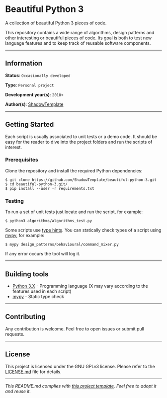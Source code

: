 # Beautiful Python 3

A collection of beautiful Python 3 pieces of code. 

This repository contains a wide range of algorithms, design patterns and other
interesting or beautiful pieces of code. Its goal is both to test new language
features and to keep track of reusable software components.

---
## Information

**Status**: `Occasionally developed`

**Type**: `Personal project`

**Development year(s)**: `2018+`

**Author(s)**: [ShadowTemplate](https://github.com/ShadowTemplate)

---
## Getting Started

Each script is usually associated to unit tests or a demo code. It should be
easy for the reader to dive into the project folders and run the scripts of 
interest.

### Prerequisites

Clone the repository and install the required Python dependencies:

```
$ git clone https://github.com/ShadowTemplate/beautiful-python-3.git
$ cd beautiful-python-3.git/
$ pip install --user -r requirements.txt
```

### Testing

To run a set of unit tests just locate and run the script, for example:

```
$ python3 algorithms/algorithms_test.py
```

Some scripts use [type hints](https://docs.python.org/3/library/typing.html).
You can statically check types of a script using 
[mypy](https://github.com/python/mypy), for example:

```
$ mypy design_patterns/behavioural/command_mixer.py 
```

If any error occurs the tool will log it.

---
## Building tools

* [Python 3.X](https://www.python.org/downloads/) - 
Programming language (X may vary according to the features used in each script)
* [mypy](https://github.com/python/mypy) - Static type check

---
## Contributing

Any contribution is welcome. Feel free to open issues or submit pull requests.

---
## License

This project is licensed under the GNU GPLv3 license.
Please refer to the [LICENSE.md](LICENSE.md) file for details.

---
*This README.md complies with [this project template](
https://github.com/ShadowTemplate/project-template). Feel free to adopt it
and reuse it.*
